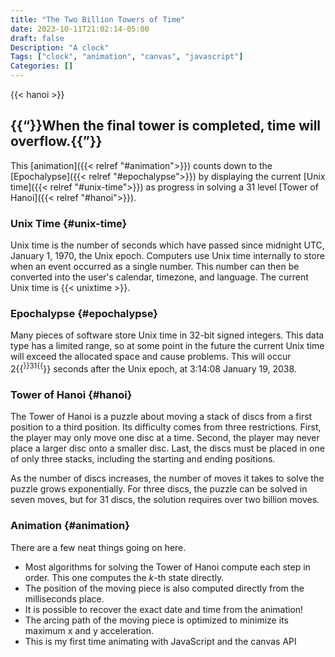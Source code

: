 ```yaml
---
title: "The Two Billion Towers of Time"
date: 2023-10-11T21:02:14-05:00
draft: false
Description: "A clock"
Tags: ["clock", "animation", "canvas", "javascript"]
Categories: []
---
```



{{< hanoi >}}
## {{<q>}}When the final tower is completed, time will overflow.{{</q>}}

This [animation]({{< relref "#animation">}}) counts down to the [Epochalypse]({{< relref "#epochalypse">}})
by displaying the current [Unix time]({{< relref "#unix-time">}})
as progress in solving a 31 level [Tower of Hanoi]({{< relref "#hanoi">}}).

### Unix Time {#unix-time}
Unix time is the number of seconds which have passed since midnight UTC, January 1, 1970, the Unix epoch.
Computers use Unix time internally to store when an event occurred as a single number.
This number can then be converted into the user's calendar, timezone, and language.
The current Unix time is {{< unixtime >}}.

### Epochalypse {#epochalypse}
Many pieces of software store Unix time in 32-bit signed integers.
This data type has a limited range, so at some point in the future the current Unix time will exceed the allocated space and cause problems.
This will occur 2{{<sup>}}31{{</sup>}} seconds after the Unix epoch, at 3:14:08 January 19, 2038.

### Tower of Hanoi {#hanoi}
The Tower of Hanoi is a puzzle about moving a stack of discs from a first position to a third position.
Its difficulty comes from three restrictions.
First, the player may only move one disc at a time.
Second, the player may never place a larger disc onto a smaller disc.
Last, the discs must be placed in one of only three stacks, including the starting and ending positions.

As the number of discs increases, the number of moves it takes to solve the puzzle grows exponentially.
For three discs, the puzzle can be solved in seven moves, but for 31 discs, the solution requires over two billion moves.

### Animation {#animation}

There are a few neat things going on here.

* Most algorithms for solving the Tower of Hanoi compute each step in order. This one computes the *k*-th state directly.
* The position of the moving piece is also computed directly from the milliseconds place.
* It is possible to recover the exact date and time from the animation!
* The arcing path of the moving piece is optimized to minimize its maximum x and y acceleration.
* This is my first time animating with JavaScript and the canvas API